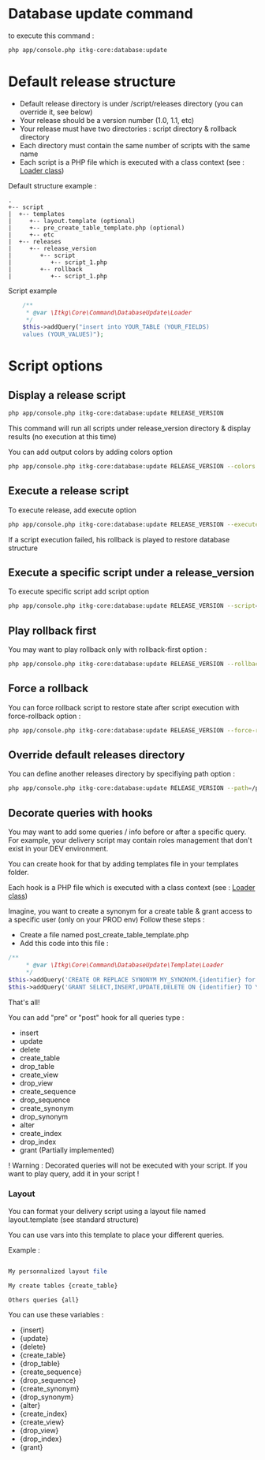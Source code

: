Database update command
=======================

to execute this command :

```bash
php app/console.php itkg-core:database:update
```

# Default release structure

* Default release directory is under /script/releases directory (you can override it, see below)
* Your release should be a version number (1.0, 1.1, etc)
* Your release must have two directories : script directory & rollback directory
* Each directory must contain the same number of scripts with the same name
* Each script is a PHP file which is executed with a class context (see : [Loader class](https://github.com/itkg/core/blob/master/src/Itkg/Core/Command/DatabaseUpdate/Loader.php))


Default structure example :
```text
.
+-- script
|  +-- templates
|     +-- layout.template (optional)
|     +-- pre_create_table_template.php (optional)
|     +-- etc
|  +-- releases
|     +-- release_version
|        +-- script
|           +-- script_1.php
|        +-- rollback
|           +-- script_1.php
```

Script example

```php
    /**
     * @var \Itkg\Core\Command\DatabaseUpdate\Loader
     */
    $this->addQuery("insert into YOUR_TABLE (YOUR_FIELDS)
    values (YOUR_VALUES)");
```

# Script options

## Display a release script
```bash
php app/console.php itkg-core:database:update RELEASE_VERSION
```

This command will run all scripts under release_version directory & display results (no execution at this time)

You can add output colors by adding colors option

```bash
php app/console.php itkg-core:database:update RELEASE_VERSION --colors
```

## Execute a release script

To execute release, add execute option

```bash
php app/console.php itkg-core:database:update RELEASE_VERSION --execute
```

If a script execution failed, his rollback is played to restore database structure

## Execute a specific script under a release_version

To execute specific script add script option

```bash
php app/console.php itkg-core:database:update RELEASE_VERSION --script=YOUR_SCRIPT_NAME
```

## Play rollback first

You may want to play rollback only with rollback-first option :

```bash
php app/console.php itkg-core:database:update RELEASE_VERSION --rollback-first
```

## Force a rollback

You can force rollback script to restore state after script execution with force-rollback option :

```bash
php app/console.php itkg-core:database:update RELEASE_VERSION --force-rollback
```

## Override default releases directory

You can define another releases directory by specifiying path option :

```bash
php app/console.php itkg-core:database:update RELEASE_VERSION --path=/path/to/you/releases/directory
```

## Decorate queries with hooks

You may want to add some queries / info before or after a specific query.
For example, your delivery script may contain roles management that don't exist in your DEV environment.

You can create hook for that by adding templates file in your templates folder.

Each hook is a PHP file which is executed with a class context (see : [Loader class](https://github.com/itkg/core/blob/master/src/Itkg/Core/Command/DatabaseUpdate/Template/Loader.php))

Imagine, you want to create a synonym for a create table & grant access to a specific user (only on your PROD env)
Follow these steps :

* Create a file named post_create_table_template.php
* Add this code into this file :

```php
/**
     * @var \Itkg\Core\Command\DatabaseUpdate\Template\Loader
     */
$this->addQuery('CREATE OR REPLACE SYNONYM MY_SYNONYM.{identifier} for {identifier}'); // identifier is your table name
$this->addQuery('GRANT SELECT,INSERT,UPDATE,DELETE ON {identifier} TO YOUR_ROLE'); // identifier is you table name

```
That's all!

You can add "pre" or "post" hook for all queries type :
* insert
* update
* delete
* create_table
* drop_table
* create_view
* drop_view
* create_sequence
* drop_sequence
* create_synonym
* drop_synonym
* alter
* create_index
* drop_index
* grant (Partially implemented)

! Warning : Decorated queries will not be executed with your script. If you want to play query, add it in your script !

### Layout

You can format your delivery script using a layout file named layout.template (see standard structure)

You can use vars into this template to place your different queries.

Example :

```php

My personnalized layout file

My create tables {create_table}

Others queries {all}
```

You can use these variables :

* {insert}
* {update}
* {delete}
* {create_table}
* {drop_table}
* {create_sequence}
* {drop_sequence}
* {create_synonym}
* {drop_synonym}
* {alter}
* {create_index}
* {create_view}
* {drop_view}
* {drop_index}
* {grant}